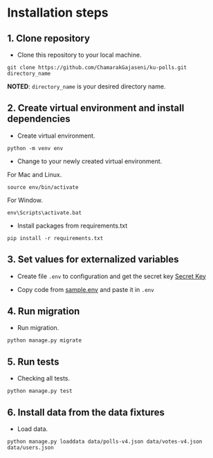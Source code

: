 # Installation steps

## 1. Clone repository
- Clone this repository to your local machine.

```
git clone https://github.com/ChamarakGajaseni/ku-polls.git directory_name
```
**NOTED**: ```directory_name``` is your desired directory name.

## 2. Create virtual environment and install dependencies

- Create virtual environment.

```
python -m venv env
```

- Change to your newly created virtual environment.

For Mac and Linux.
```
source env/bin/activate
```
For Window.
```
env\Scripts\activate.bat
```

- Install packages from requirements.txt

```
pip install -r requirements.txt
```

## 3. Set values for externalized variables
- Create file `.env` to configuration and get the secret key [Secret Key](https://djecrety.ir)

- Copy code from [sample.env](sample.env) and paste it in `.env`

## 4. Run migration

- Run migration.

```
python manage.py migrate
```

## 5. Run tests

- Checking all tests.

```
python manage.py test
```

## 6. Install data from the data fixtures

- Load data.

```
python manage.py loaddata data/polls-v4.json data/votes-v4.json data/users.json
```